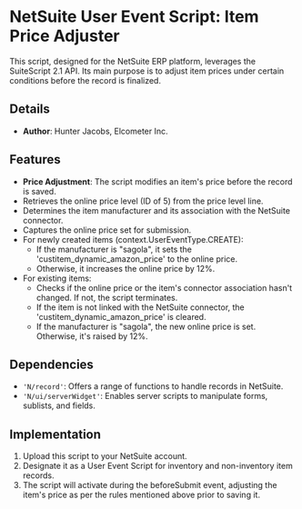 # NetSuite User Event Script: Item Price Adjuster

This script, designed for the NetSuite ERP platform, leverages the SuiteScript 2.1 API. Its main purpose is to adjust item prices under certain conditions before the record is finalized.

## Details
- **Author**: Hunter Jacobs, Elcometer Inc.

## Features
- **Price Adjustment**: The script modifies an item's price before the record is saved.
- Retrieves the online price level (ID of 5) from the price level line.
- Determines the item manufacturer and its association with the NetSuite connector.
- Captures the online price set for submission.
- For newly created items (context.UserEventType.CREATE):
  - If the manufacturer is "sagola", it sets the 'custitem_dynamic_amazon_price' to the online price.
  - Otherwise, it increases the online price by 12%.
- For existing items:
  - Checks if the online price or the item's connector association hasn't changed. If not, the script terminates.
  - If the item is not linked with the NetSuite connector, the 'custitem_dynamic_amazon_price' is cleared.
  - If the manufacturer is "sagola", the new online price is set. Otherwise, it's raised by 12%.

## Dependencies
- `'N/record'`: Offers a range of functions to handle records in NetSuite.
- `'N/ui/serverWidget'`: Enables server scripts to manipulate forms, sublists, and fields.

## Implementation
1. Upload this script to your NetSuite account.
2. Designate it as a User Event Script for inventory and non-inventory item records.
3. The script will activate during the beforeSubmit event, adjusting the item's price as per the rules mentioned above prior to saving it.
